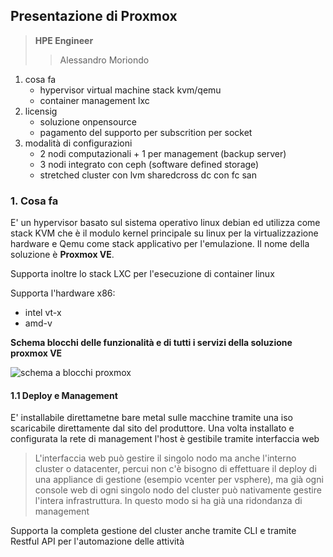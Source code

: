 ## Presentazione di Proxmox

> **HPE Engineer**
>> Alessandro Moriondo
   
1. cosa fa 
   - hypervisor virtual machine stack kvm/qemu
   - container management lxc
2. licensig
   - soluzione onpensource
   - pagamento del supporto per subscrition per socket
3. modalità di configurazioni
   - 2 nodi computazionali + 1 per management (backup server)
   - 3 nodi integrato con ceph (software defined storage)
   - stretched cluster con lvm sharedcross dc con fc san

### 1. Cosa fa

E' un hypervisor basato sul sistema operativo linux debian ed utilizza come stack KVM che è il modulo kernel principale su linux per la virtualizzazione hardware e Qemu come stack applicativo per l'emulazione. Il nome della soluzione è **Proxmox VE**.

Supporta inoltre lo stack LXC per l'esecuzione di container linux

Supporta l'hardware x86:
- intel vt-x
- amd-v

**Schema blocchi delle funzionalità e di tutti i servizi della soluzione proxmox VE**

![schema a blocchi proxmox](proxmox1.png)

#### 1.1 Deploy e Management

E' installabile direttametne bare metal sulle macchine tramite una iso scaricabile direttamente dal sito del produttore. Una volta installato e configurata la rete di management l'host è gestibile tramite interfaccia web

> L'interfaccia web può gestire il singolo nodo ma anche l'interno cluster o datacenter, percui non c'è bisogno di effettuare il deploy di una appliance di gestione (esempio vcenter per vsphere), ma già ogni console web di ogni singolo nodo del cluster può nativamente gestire l'intera infrastruttura. In questo modo si ha già una ridondanza di management

Supporta la completa gestione del cluster anche tramite CLI e tramite Restful API per l'automazione delle attività